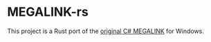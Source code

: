 # MEGALINK-rs

This project is a Rust port of the
[original C# MEGALINK](https://github.com/krikzz/MEGA-PRO/tree/master/megalink)
for Windows.
